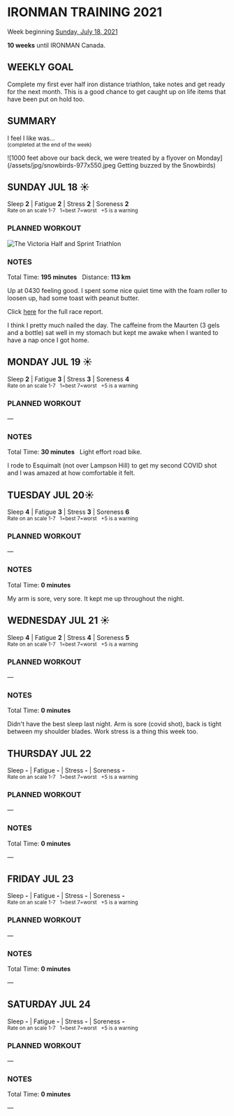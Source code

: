 # IRONMAN TRAINING 2021
Week beginning [Sunday, July 18, 2021](javascript:flick('sun');)

**10 weeks** until IRONMAN Canada.

## WEEKLY GOAL
Complete my first ever half iron distance triathlon, take notes and get ready for the next month.  This is a good chance to get caught up on life items that have been put on hold too. 

## SUMMARY
I feel I like was...  
<sup>(completed at the end of the week)</sup>
<!--OVERTRAINING|ON THE EDGE|STAYING CONSISTENT|LAGGING A BIT-->


![1000 feet above our back deck, we were treated by a flyover on Monday](/assets/jpg/snowbirds-977x550.jpeg Getting buzzed by the Snowbirds)

## SUNDAY JUL 18 ☀️
Sleep **2** | Fatigue **2** | Stress **2** | Soreness **2**  
<sup>Rate on an scale 1-7 &nbsp; 1=best 7=worst &nbsp; +5 is a warning</sup>

### PLANNED WORKOUT
![The Victoria Half and Sprint Triathlon](/assets/jpg/vichalf-20201230.jpeg)

### NOTES
Total Time: **195 minutes** &nbsp; Distance: **113 km**

Up at 0430 feeling good.  I spent some nice quiet time with the foam roller to loosen up, had some toast with peanut butter.

Click [here](/racereports/2021-victoria-half) for the full race report.

I think I pretty much nailed the day.  The caffeine from the Maurten (3 gels and a bottle) sat well in my stomach but kept me awake when I wanted to have a nap once I got home.
  
<!---->
## MONDAY JUL 19 ☀️  
Sleep **2** | Fatigue **3** | Stress **3** | Soreness **4**  
<sup>Rate on an scale 1-7 &nbsp; 1=best 7=worst &nbsp; +5 is a warning</sup>

### PLANNED WORKOUT
&mdash; 

### NOTES
Total Time: **30 minutes** &nbsp; Light effort road bike.

I rode to Esquimalt (not over Lampson Hill) to get my second COVID shot and I was amazed at how comfortable it felt.

<!---->
## TUESDAY JUL 20☀️   
Sleep **4** | Fatigue **3** | Stress **3** | Soreness **6**  
<sup>Rate on an scale 1-7 &nbsp; 1=best 7=worst &nbsp; +5 is a warning</sup>

### PLANNED WORKOUT
&mdash; 

### NOTES
Total Time: **0 minutes**

My arm is sore, very sore.  It kept me up throughout the night.


<!---->
## WEDNESDAY JUL 21 ☀️
Sleep **4** | Fatigue **2** | Stress **4** | Soreness **5**  
<sup>Rate on an scale 1-7 &nbsp; 1=best 7=worst &nbsp; +5 is a warning</sup>

### PLANNED WORKOUT
&mdash; 

### NOTES
Total Time: **0 minutes**

Didn't have the best sleep last night.  Arm is sore (covid shot), back is tight between my shoulder blades.  Work stress is a thing this week too.


<!---->
## THURSDAY JUL 22
Sleep **-** | Fatigue **-** | Stress **-** | Soreness **-**  
<sup>Rate on an scale 1-7 &nbsp; 1=best 7=worst &nbsp; +5 is a warning</sup>

### PLANNED WORKOUT
&mdash; 

### NOTES
Total Time: **0 minutes**

&mdash; 


<!---->
## FRIDAY JUL 23
Sleep **-** | Fatigue **-** | Stress **-** | Soreness **-**  
<sup>Rate on an scale 1-7 &nbsp; 1=best 7=worst &nbsp; +5 is a warning</sup>

### PLANNED WORKOUT
&mdash; 

### NOTES
Total Time: **0 minutes**

&mdash; 


<!---->
## SATURDAY JUL 24
Sleep **-** | Fatigue **-** | Stress **-** | Soreness **-**  
<sup>Rate on an scale 1-7 &nbsp; 1=best 7=worst &nbsp; +5 is a warning</sup>

### PLANNED WORKOUT
&mdash; 

### NOTES
Total Time: **0 minutes**

&mdash;